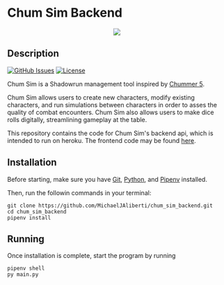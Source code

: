 # Chum Sim Backend

<p align="center"><img src="src/frontend/images/favicon.ico"></p>

## Description

[![GitHub Issues](https://img.shields.io/github/issues/MichaelJAliberti/chum_sim_backend.svg)](https://github.com/MichaelJAliberti/chum_sim_backend/issues)
[![License](https://img.shields.io/github/license/MichaelJAliberti/chum_sim_backend)](https://opensource.org/licenses/MIT)

Chum Sim is a Shadowrun management tool inspired by [Chummer 5](https://github.com/chummer5a/chummer5a).

Chum Sim allows users to create new characters, modify existing characters, and run simulations between characters in order to asses the quality of combat encounters. Chum Sim also allows users to make dice rolls digitally, streamlining gameplay at the table.

This repository contains the code for Chum Sim's backend api, which is intended to run on heroku. The frontend code may be found [here](https://github.com/MichaelJAliberti/chum_sim).

## Installation

Before starting, make sure you have [Git](https://git-scm.com/), [Python](https://www.python.org/), and [Pipenv](https://pypi.org/project/pipenv/) installed.

Then, run the followin commands in your terminal:

```
git clone https://github.com/MichaelJAliberti/chum_sim_backend.git
cd chum_sim_backend
pipenv install
```

## Running

Once installation is complete, start the program by running

```
pipenv shell
py main.py
```